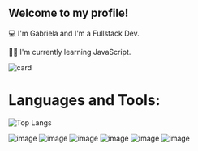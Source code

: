 ## Welcome to my profile!

💻 I'm Gabriela and I'm a Fullstack Dev.

👨‍💻 I'm currently learning JavaScript.

![card](https://github-profile-summary-cards.vercel.app/api/cards/profile-details?username=gabiqss&theme=dark)
# Languages and Tools:
![Top Langs](https://github-readme-stats.vercel.app/api/top-langs/?username=gabiqss&layout=donut&theme=dark)

![image](https://img.shields.io/badge/Django-092E20?style=for-the-badge&logo=django&logoColor=green)
![image](https://img.shields.io/badge/Python-FFD43B?style=for-the-badge&logo=python&logoColor=blue)
![image](https://img.shields.io/badge/HTML5-E34F26?style=for-the-badge&logo=html5&logoColor=white)
![image](https://img.shields.io/badge/SQLite-07405E?style=for-the-badge&logo=sqlite&logoColor=white)
![image](https://img.shields.io/badge/MySQL-005C84?style=for-the-badge&logo=mysql&logoColor=white)
![image](https://img.shields.io/badge/CSS3-1572B6?style=for-the-badge&logo=css3&logoColor=white)
